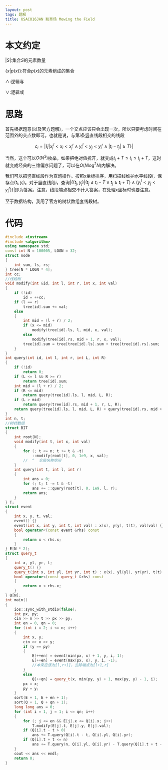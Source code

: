 ```yaml
---
layout: post
tags: 题解
title: USACO16JAN 割草场 Mowing the Field
---
```


# 本文约定

$\left\vert S\right\vert$:集合$S$的元素数量

$\{x\vert p(x)\}$:符合$p(x)$的元素组成的集合

$\land$:逻辑与

$\lor$:逻辑或

# 思路

首先根据题意(以及官方题解)，一个交点应该只会出现一次，所以只要考虑时间在范围外的交点数即可。也就是说，与第$i$条竖直线段相交的线段

$$c_i=\left\vert\{j\vert x_j^l<x_i<x_j^r\land y_i^l<y_j<y_i^r\land\left\vert t_i-t_j\right\vert\ge T\}\right\vert$$

当然，这个可以$O(N^2)$枚举。如果把绝对值拆开，就变成$t_j+T\le t_i\le t_j+T$，这时就变成经典的三维偏序问题了，可以在$O(N\log^2N)$内解决。

我们可以把竖直线段作为查询操作。按照x坐标排序，用扫描线维护水平线段$i$，保存点$(t_i,y_i)$。对于竖直线段$i$，查询$\left\vert\{(t_j,y_j)\vert(t_j\le t_i-T\lor t_j\ge t_i+T)\land(y_i^l<y_j<y_i^r)\}\right\vert$即为答案。注意，线段端点相交不计入答案，在处理x坐标时也要注意。

至于数据结构，我用了官方的树状数组套线段树。

# 代码

```cpp
#include <iostream>
#include <algorithm>
using namespace std;
const int N = 100005, LOGN = 32;
struct node
{
	int sum, ls, rs;
} tree[N * LOGN * 4];
int cc;
//线段树
void modify(int &id, int l, int r, int x, int val)
{
	if (!id)
		id = ++cc;
	if (l == r)
		tree[id].sum += val;
	else
	{
		int mid = (l + r) / 2;
		if (x <= mid)
			modify(tree[id].ls, l, mid, x, val);
		else
			modify(tree[id].rs, mid + 1, r, x, val);
		tree[id].sum = tree[tree[id].ls].sum + tree[tree[id].rs].sum;
	}
}
int query(int id, int l, int r, int L, int R)
{
	if (!id)
		return 0;
	if (L <= l && R >= r)
		return tree[id].sum;
	int mid = (l + r) / 2;
	if (R <= mid)
		return query(tree[id].ls, l, mid, L, R);
	if (L > mid)
		return query(tree[id].rs, mid + 1, r, L, R);
	return query(tree[id].ls, l, mid, L, R) + query(tree[id].rs, mid + 1, r, L, R);
}
int n, t;
//树状数组
struct BIT
{
	int root[N];
	void modify(int t, int x, int val)
	{
		for (; t <= n; t += t & -t)
			::modify(root[t], 0, 1e9, x, val);
		//  ^  全局名称空间
	}
	int query(int t, int l, int r)
	{
		int ans = 0;
		for (; t; t -= t & -t)
			ans += ::query(root[t], 0, 1e9, l, r);
		return ans;
	}
} T;
struct event
{
	int x, y, t, val;
	event() {}
	event(int x, int y, int t, int val) : x(x), y(y), t(t), val(val) {}
	bool operator<(const event &rhs) const
	{
		return x < rhs.x;
	}
} E[N * 2];
struct query_t
{
	int x, yl, yr, t;
	query_t() {}
	query_t(int x, int yl, int yr, int t) : x(x), yl(yl), yr(yr), t(t) {}
	bool operator<(const query_t &rhs) const
	{
		return x < rhs.x;
	}
} Q[N];
int main()
{
	ios::sync_with_stdio(false);
	int px, py;
	cin >> n >> t >> px >> py;
	int en = 0, qn = 0;
	for (int i = 2; i <= n; i++)
	{
		int x, y;
		cin >> x >> y;
		if (y == py)
		{
			E[++en] = event(min(px, x) + 1, y, i, 1);
			E[++en] = event(max(px, x), y, i, -1);
			//本来应该为[l,r+1]，去除端点为[l+1,r]
		}
		else
			Q[++qn] = query_t(x, min(py, y) + 1, max(py, y) - 1, i);
		px = x;
		py = y;
	}
	sort(E + 1, E + en + 1);
	sort(Q + 1, Q + qn + 1);
	long long ans = 0;
	for (int i = 1, j = 1; i <= qn; i++)
	{
		for (; j <= en && E[j].x <= Q[i].x; j++)
			T.modify(E[j].t, E[j].y, E[j].val);
		if (Q[i].t - t > 0)
			ans += T.query(Q[i].t - t, Q[i].yl, Q[i].yr);
		if (Q[i].t + t <= n)
			ans += T.query(n, Q[i].yl, Q[i].yr) - T.query(Q[i].t + t - 1, Q[i].yl, Q[i].yr);
	}
	cout << ans << endl;
	return 0;
}
```


